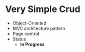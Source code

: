 # Very Simple Crud
*	Object-Oriented
*	MVC architecture pattern
*	Page control
*	Status
	*	**In Progress**